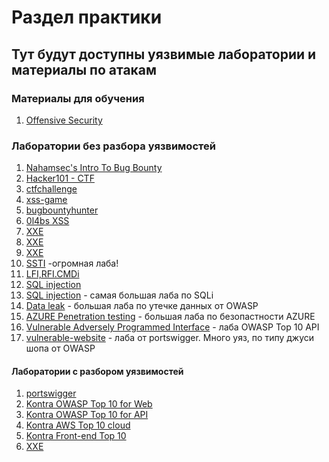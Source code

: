 # Раздел практики

## Тут будут доступны уязвимые лаборатории и материалы по атакам

### Материалы для обучения

1. [Offensive Security](https://github.com/a-chernobrov/for_newby_in_bug_bounty/tree/main/practice/offensive%20security%20coures)





### Лаборатории без разбора уязвимостей

1. [Nahamsec's Intro To Bug Bounty](https://github.com/nahamsec/nahamsec.training)
2. [Hacker101 - CTF](https://www.hacker101.com/)
3. [ctfchallenge](https://ctfchallenge.com/challenges)
4. [xss-game](https://xss-game.appspot.com/)
5. [bugbountyhunter](https://www.bugbountyhunter.com/training/)
6. [0l4bs XSS](https://github.com/tegal1337/0l4bs)
7. [XXE](https://github.com/jbarone/xxelab)
8. [XXE](https://github.com/c0ny1/xxe-lab)
9. [XXE](https://github.com/HLOverflow/XXE-study)
10. [SSTI](https://github.com/DiogoMRSilva/websitesVulnerableToSSTI) -огромная лаба!
11. [LFI,RFI.CMDi](https://github.com/paralax/lfi-labs)
12. [SQL injection](https://github.com/breakthenet/HackMe-SQL-Injection-Challenges)
13. [SQL injection](https://github.com/Audi-1/sqli-labs) - самая большая лаба по SQLi
14. [Data leak](https://wrongsecrets.herokuapp.com/) - большая лаба по утечке данных от OWASP
15. [AZURE Penetration testing](https://azure.enterprisesecurity.io) - большая лаба по безопастности AZURE
16. [Vulnerable Adversely Programmed Interface](https://github.com/roottusk/vapi) - лаба OWASP Top 10 API
16. [vulnerable-website](https://vulnerable-website.com/) - лаба от portswigger. Много уяз, по типу джуси шопа от OWASP

#### Лаборатории с разбором уязвимостей

1. [portswigger](https://portswigger.net/web-security/dashboard)
2. [Kontra OWASP Top 10 for Web](https://application.security/free/owasp-top-10)
3. [Kontra OWASP Top 10 for API](https://application.security/free/owasp-top-10-API)
4. [Kontra AWS Top 10 cloud](https://application.security/free/kontra-aws-clould-top-10)
5. [Kontra Front-end Top 10](https://application.security/free/kontra-front-end-top-10)
6. [XXE](https://gosecure.github.io/xxe-workshop/#0)


